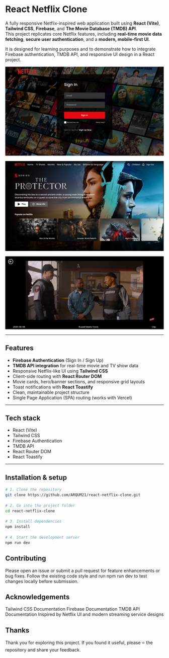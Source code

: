 # React Netflix Clone

A fully responsive Netflix-inspired web application built using **React (Vite)**, **Tailwind CSS**, **Firebase**, and **The Movie Database (TMDB) API**.  
This project replicates core Netflix features, including **real-time movie data fetching**, **secure user authentication**, and a **modern, mobile-first UI**.  

It is designed for learning purposes and to demonstrate how to integrate Firebase authentication, TMDB API, and responsive UI design in a React project.

![Netflix Clone Login page](https://github.com/ARQUM21/react-netflix-clone/blob/f027ba62ffd5c7fa80109a122e0a7e254c269abb/src/assets/netflix-login.PNG)

![Netflix Clone Screenshot](https://github.com/ARQUM21/react-netflix-clone/blob/8f36dbd22566cd76defe589af9dca69176146679/src/assets/netflix.PNG)

![Netflix Clone Video](https://github.com/ARQUM21/react-netflix-clone/blob/29dab1217ef26f2473c346217d0e8b56b229e416/src/assets/video-netflix.PNG)

---

## Features
- **Firebase Authentication** (Sign In / Sign Up)
- **TMDB API integration** for real-time movie and TV show data
- Responsive Netflix-like UI using **Tailwind CSS**
- Client-side routing with **React Router DOM**
- Movie cards, hero/banner sections, and responsive grid layouts
- Toast notifications with **React Toastify**
- Clean, maintainable project structure
- Single Page Application (SPA) routing (works with Vercel)

---

## Tech stack
- React (Vite)
- Tailwind CSS
- Firebase Authentication
- TMDB API
- React Router DOM
- React Toastify

---

## Installation & setup

```bash
# 1. Clone the repository
git clone https://github.com/ARQUM21/react-netflix-clone.git

# 2. Go into the project folder
cd react-netflix-clone

# 3. Install dependencies
npm install

# 4. Start the development server
npm run dev
```

## Contributing
Please open an issue or submit a pull request for feature enhancements or bug fixes.
Follow the existing code style and run npm run dev to test changes locally before submission.

## Acknowledgements
Tailwind CSS Documentation
Firebase Documentation
TMDB API Documentation
Inspired by Netflix UI and modern streaming service designs

## Thanks
Thank you for exploring this project.
If you found it useful, please ⭐ the repository and share your feedback.
